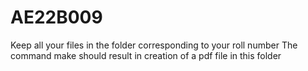 # AE22B009
Keep all your files in the folder corresponding to your roll number
The command make should result in creation of a pdf file in this folder
